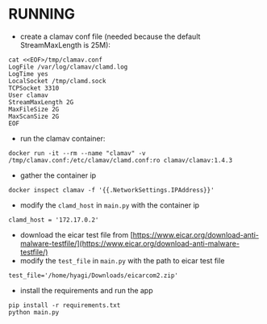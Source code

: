 # RUNNING

* create a clamav conf file (needed because the default StreamMaxLength is 25M):
```
cat <<EOF>/tmp/clamav.conf
LogFile /var/log/clamav/clamd.log
LogTime yes
LocalSocket /tmp/clamd.sock
TCPSocket 3310
User clamav
StreamMaxLength 2G
MaxFileSize 2G
MaxScanSize 2G
EOF
```

* run the clamav container:
```
docker run -it --rm --name "clamav" -v /tmp/clamav.conf:/etc/clamav/clamd.conf:ro clamav/clamav:1.4.3
```

* gather the container ip
```
docker inspect clamav -f '{{.NetworkSettings.IPAddress}}'
```

* modify the `clamd_host` in `main.py` with the container ip
```
clamd_host = '172.17.0.2'
```

* download the eicar test file from [https://www.eicar.org/download-anti-malware-testfile/](https://www.eicar.org/download-anti-malware-testfile/)
* modify the `test_file` in `main.py` with the path to eicar test file
```
test_file='/home/hyagi/Downloads/eicarcom2.zip'
```

* install the requirements and run the app
```
pip install -r requirements.txt
python main.py
```